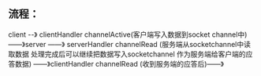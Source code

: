 流程：
---
client --》 clientHandler channelActive(客户端写入数据到socket channel中) ——》server ——》 serverHandler channelRead
(服务端从socketchannel中读取数据 处理完成后可以继续把数据写入socketchannel 作为服务端给客户端的应答数据) ——》clientHandler
channelRead (收到服务端的应答后)——》